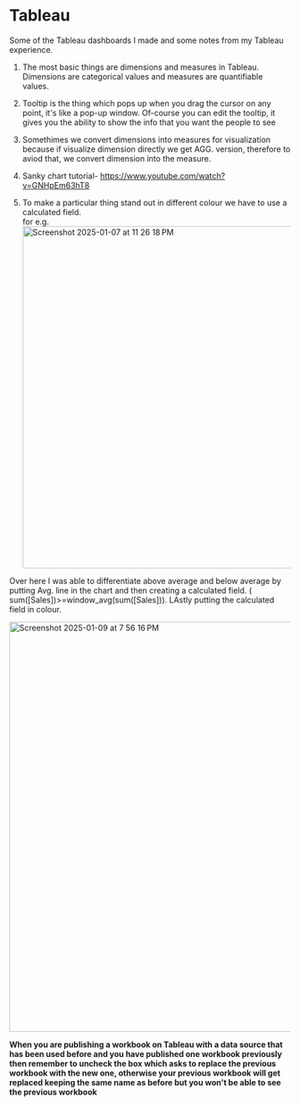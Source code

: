 # Tableau
Some of the Tableau dashboards I made and some notes from my Tableau experience.</br>

1. The most basic things are dimensions and measures in Tableau. Dimensions are categorical values and measures are quantifiable values.</br>
2. Tooltip is the thing which pops up when you drag the cursor on any point, it's like a pop-up window. Of-course you can edit the tooltip, it gives you the ability to show the info that you want the people to see</br> 

3. Somethimes we convert dimensions into measures for visualization because if visualize dimension directly we get AGG. version, therefore to aviod that, we convert dimension into the measure.</br>

4. Sanky chart tutorial- https://www.youtube.com/watch?v=GNHpEm63hT8</br>

5. To make a particular thing stand out in different colour we have to use a calculated field.</br>
   for e.g.
<img width="613" alt="Screenshot 2025-01-07 at 11 26 18 PM" src="https://github.com/user-attachments/assets/8f3f92b0-0620-4a68-ad03-1527b780e29d" /> </br>

Over here I was able to differentiate above average and below average by putting Avg. line in the chart and then creating a calculated field. ( sum([Sales])>=window_avg(sum([Sales])). LAstly putting the calculated field in colour.

<img width="735" alt="Screenshot 2025-01-09 at 7 56 16 PM" src="https://github.com/user-attachments/assets/a243b79f-7265-4287-981b-0c154b599165" />

**When you are publishing a workbook on Tableau with a data source that has been used before and you have published one workbook previously then remember to uncheck the box which asks to replace the previous workbook with the new one, otherwise your previous workbook will get replaced keeping the same name as before but you won't be able to see the previous workbook**



